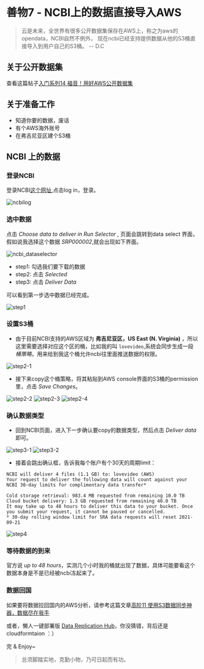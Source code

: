 # 善物7 - NCBI上的数据直接导入AWS

> 云是未来，全世界有很多公开数据集保存在AWS上，称之为aws的opendata，NCBI自然不例外，
> 现在ncbi已经支持提供数据从他的S3桶直接导入到用户自己的S3桶。
> -- D.C

## 关于公开数据集

查看这篇帖子[入门系列14 福音！用好AWS公开数据集](https://www.bioaws.com/blogs/2020-02-09-aws-public-dataset/)

## 关于准备工作

- 知道你要的数据，废话
- 有个AWS海外账号
- 在弗吉尼亚区建个S3桶


## NCBI 上的数据

### 登录NCBI

登录NCBI[这个网址](https://www.ncbi.nlm.nih.gov/Traces/cloud-delivery/),点击log in，登录。

![ncbilog](../img/ncbi/1.png)

### 选中数据

点击 *Choose data to deliver in Run Selector* , 页面会跳转到data select 界面，假如说我选择这个数据 *SRP000002*,就会出现如下界面。

![ncbi_dataselector](../img/ncbi/2.png)

- step1: 勾选我们要下载的数据
- step2: 点击 *Selected*
- step3: 点击 *Deliver Data*

可以看到第一步选中数据已经完成。

![step1](../img/ncbi/3.png)

### 设置S3桶

- 由于目前NCBI支持的AWS区域为 **弗吉尼亚区，US East (N. Virginia)** ，所以这里需要选择对应这个区的桶，比如我的叫 `lovevideo`,系统会同步生成一段 *桶策略*，用来给到我这个桶允许ncbi往里面推送数据的权限。

![step2-1](../img/ncbi/4.png)

- 接下来copy这个桶策略，将其粘贴到AWS console界面的S3桶的permission里，点击 *Save Changes*。

![step2-2](../img/ncbi/5.png)
![step2-3](../img/ncbi/6.png)
![step2-4](../img/ncbi/7.png)

### 确认数据类型

- 回到NCBI页面，进入下一步确认要copy的数据类型，然后点击 *Deliver data* 即可。

![step3-1](../img/ncbi/8.png)
![step3-2](../img/ncbi/9.png)

- 接着会跳出确认框，告诉我每个账户有个30天的周期limit：

```
NCBI will deliver 4 files (1.1 GB) to: lovevideo (AWS)
Your request to deliver the following data will count against your NCBI 30-day limits for complimentary data transfer*

Cold storage retrieval: 983.4 MB requested from remaining 10.0 TB
Cloud bucket delivery: 1.3 GB requested from remaining 40.0 TB
It may take up to 48 hours to deliver this data to your bucket. Once you submit your request, it cannot be paused or cancelled.
* 30-day rolling window limit for SRA data requests will reset 2021-09-21
```

![step4](../img/ncbi/10.png)

### 等待数据的到来

官方说 *up to 48 hours*，实测几个小时我的桶就出现了数据，具体可能要看这个数据本身是不是已经被ncbi冻起来了。

### 数据回国

如果要将数据拉回国内的AWS分析，请参考这篇文章[高阶11 使用S3数据同步神器，数据尽在我手](https://www.bioaws.com/blogs/2020-08-20-sync_data_use_S3tools/)

或者，懒人一键部署版 [Data Replication Hub](https://github.com/awslabs/data-transfer-hub)，你没猜错，背后还是cloudformtaion ：）

完 & Enjoy~

> 总须脚踏实地，克勤小物，乃可日起而有功。
